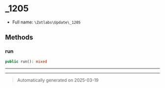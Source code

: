 
# _1205





* Full name: `\Zotlabs\Update\_1205`




## Methods


### run



```php
public run(): mixed
```












***


***
> Automatically generated on 2025-03-19
